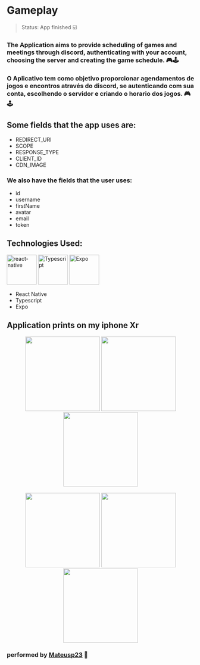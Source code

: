 <h1>Gameplay</h1>

> Status: App finished ☑️

### The Application aims to provide scheduling of games and meetings through discord, authenticating with your account, choosing the server and creating the game schedule. 🎮🕹️

### O Aplicativo tem como objetivo proporcionar agendamentos de jogos e encontros através do discord, se autenticando com sua conta, escolhendo o servidor e criando o horario dos jogos. 🎮🕹️

## Some fields that the app uses are:

+ REDIRECT_URI
+ SCOPE
+ RESPONSE_TYPE
+ CLIENT_ID
+ CDN_IMAGE

### We also have the fields that the user uses:
+ id
+ username
+ firstName
+ avatar
+ email
+ token

## Technologies Used:
<img alt="react-native" src="https://www.appcoda.com/wp-content/uploads/2015/04/react-native.png" width="80px"> <img alt="Typescript" src="https://iconape.com/wp-content/png_logo_vector/typescript.png" width="80px"> <img alt="Expo" src="https://icons-for-free.com/iconfiles/png/512/vscode+icons+type+expo+opened-1324451560544410887.png" width="80px">
+ React Native 
+ Typescript 
+ Expo

## Application prints on my iphone Xr
<div align="center">
  <img src="https://user-images.githubusercontent.com/61236430/123557994-522b3280-d76a-11eb-87ec-93f3e0c9de43.jpeg" width="200px" />
  <img src="https://user-images.githubusercontent.com/61236430/123558201-64f23700-d76b-11eb-8913-e8a4fc86e6c1.jpeg" width="200px" />
  <img src="https://user-images.githubusercontent.com/61236430/123558241-93701200-d76b-11eb-9858-bb9794736781.jpeg" width="200px" />
</div>

<br>

<div align="center">
  <img src="https://user-images.githubusercontent.com/61236430/123558271-c4e8dd80-d76b-11eb-9d89-d790e511f735.jpeg" width="200px" />
  <img src="https://user-images.githubusercontent.com/61236430/123558279-d3cf9000-d76b-11eb-903d-f351be28ccff.jpeg" width="200px" />
  <img src="https://user-images.githubusercontent.com/61236430/123558287-e34ed900-d76b-11eb-951a-3e2488b1713d.jpeg" width="200px" />
</div>
 
 ### performed by [Mateusp23](https://mateusp23.github.io/linktree/) 📲
